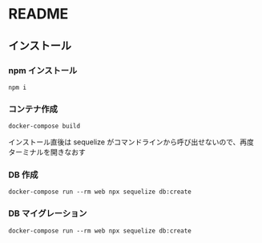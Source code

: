 # README

## インストール

### npm インストール

```
npm i
```

### コンテナ作成

```
docker-compose build
```

インストール直後は sequelize がコマンドラインから呼び出せないので、再度ターミナルを開きなおす

### DB 作成

```
docker-compose run --rm web npx sequelize db:create
```

### DB マイグレーション

```
docker-compose run --rm web npx sequelize db:create
```
